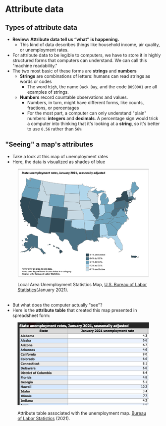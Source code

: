 # Attribute data

## Types of attribute data

* **Review: Attribute data tell us “what” is happening.**
    * This kind of data describes things like household income, air quality, or unemployment rates.
* For attribute data to be legible to computers, we have to store it in highly structured forms that computers can understand. We can call this "machine readability."
* The two most basic of these forms are **strings** and **numbers**
    * **Strings** are combinations of letters: humans can read strings as words or codes
        * The word `high`, the name `Back Bay`, and the code `BOS0001` are all examples of strings.
    * **Numbers** record countable observations and values.
        * Numbers, in turn, might have different forms, like counts, fractions, or percentages
        * For the most part, a computer can only understand "plain" numbers: **integers** and **decimals**. A percentage sign would trick a computer into thinking that it's looking at a **string**, so it's better to use `0.56` rather than `56%`

## "Seeing" a map's attributes

* Take a look at this map of unemployment rates
* Here, the data is visualized as shades of blue

<figure>

![Map showing unemployment rates in America by state, January 2021](./media/BLSUnemploymentMap.png)

<figcaption>

Local Area Unemployment Statistics Map, [U.S. Bureau of Labor Statistics]( https://www.bls.gov/charts/state-employment-and-unemployment/state-unemployment-rates-map.htm#)(January 2021).

</figcaption>

</figure>

######

* But what does the computer actually "see"?
* Here is the **attribute table** that created this map presented in spreadsheet form:

<figure>

![Table of values and states associated with the BLS unemployment map/](./media/BLSUnemploymentTable.png)

<figcaption>

Attribute table associated with the unemployment map. [Bureau of Labor Statistics]( https://www.bls.gov/charts/state-employment-and-unemployment/state-unemployment-rates-map.htm#) (2021). 

</figcaption>

</figure>


<Quizlet
	title="Check yourself"
	:questions="[
		{text: 'In this attribute table, what kind of data is in the State column?',
		answers: [{
		text: 'String',
		correct: true
		},
		{
		text: 'Number'
		},
		{
		text: 'Geometry'
    }]},
    {text: 'In this attribute table, what kind of data is in the November 2020 column?',
		answers: [{
		text: 'String',
		},
		{
		text: 'Number',
		correct: true
		},
		{
		text: 'Geometry'
    }]}
	]"
/>
